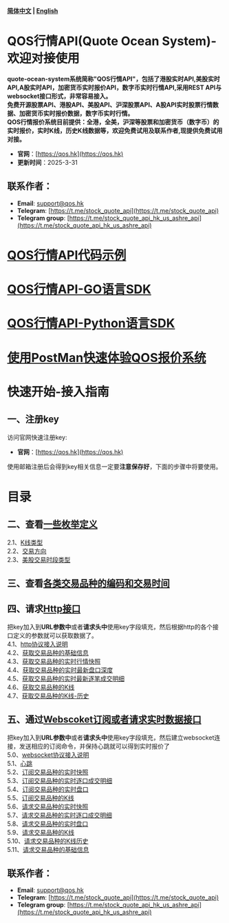 **[简体中文](https://github.com/qos-max/quote-ocean-system/blob/main/README.md) | [English](https://github.com/qos-max/quote-ocean-system/blob/main/README_en.md)**
# QOS行情API(Quote Ocean System)-欢迎对接使用
**quote-ocean-system系统简称"QOS行情API"，包括了港股实时API,美股实时API,A股实时API，加密货币实时报价API，数字币实时行情API,采用REST API与websocket接口形式，非常容易接入。**</br>
**免费开源股票API、港股API、美股API、沪深股票API、A股API实时股票行情数据、加密货币实时报价数据，数字币实时行情。**</br>
**QOS行情报价系统目前提供：全港，全美，沪深等股票和加密货币（数字币）的实时报价，实时K线，历史K线数据等，欢迎免费试用及联系作者,现提供免费试用对接。**
- **官网**：[https://qos.hk](https://qos.hk)
- **更新时间**：2025-3-31
## 联系作者：
- **Email**: support@qos.hk
- **Telegram**: [https://t.me/stock_quote_api](https://t.me/stock_quote_api)
- **Telegram group**: [https://t.me/stock_quote_api_hk_us_ashre_api](https://t.me/stock_quote_api_hk_us_ashre_api)
# [QOS行情API代码示例](https://github.com/qos-max/quote-ocean-system/tree/main/example)
# [QOS行情API-GO语言SDK](https://github.com/qos-max/qos-quote-api-go-sdk)
# [QOS行情API-Python语言SDK](https://github.com/qos-max/qos-quote-api-python-sdk)
# [使用PostMan快速体验QOS报价系统](https://github.com/qos-max/quote-ocean-system/blob/main/postman/README.md)
# 快速开始-接入指南
## 一、注册key
访问官网快速注册key:
- **官网**：[https://qos.hk](https://qos.hk)

使用邮箱注册后会得到key相关信息一定要**注意保存好**，下面的步骤中将要使用。
# 目录
## 二、查看[一些枚举定义](https://github.com/qos-max/quote-ocean-system/blob/main/api.md#2一些枚举定义)
2.1、[K线类型](https://github.com/qos-max/quote-ocean-system/blob/main/api.md#21k线类型)</br>
2.2、[交易方向](https://github.com/qos-max/quote-ocean-system/blob/main/api.md#22交易方向)</br>
2.3、[美股交易时段类型](https://github.com/qos-max/quote-ocean-system/blob/main/api.md#23美股交易时段类型)</br>
## 三、查看[各类交易品种的编码和交易时间](https://github.com/qos-max/quote-ocean-system/blob/main/api.md#3各类交易品种的编码和交易时间)
## 四、请求[Http接口](https://github.com/qos-max/quote-ocean-system/blob/main/api.md#4http协议接口定义)
把key加入到**URL参数中**或者**请求头中**使用key字段填充，然后根据http的各个接口定义的参数就可以获取数据了。</br>
4.1、[http协议接入说明](https://github.com/qos-max/quote-ocean-system/blob/main/api.md#40http协议接入说明)</br>
4.2、[获取交易品种的基础信息](https://github.com/qos-max/quote-ocean-system/blob/main/api.md#42获取交易品种的基础信息)</br>
4.3、[获取交易品种的实时行情快照](https://github.com/qos-max/quote-ocean-system/blob/main/api.md#43获取交易品种的实时行情快照)</br>
4.4、[获取交易品种的实时最新盘口深度](https://github.com/qos-max/quote-ocean-system/blob/main/api.md#44获取交易品种的实时最新盘口深度)</br>
4.5、[获取交易品种的实时最新逐笔成交明细](https://github.com/qos-max/quote-ocean-system/blob/main/api.md#45获取交易品种的实时最新逐笔成交明细)</br>
4.6、[获取交易品种的K线](https://github.com/qos-max/quote-ocean-system/blob/main/api.md#46获取交易品种的K线)</br>
4.7、[获取交易品种的K线-历史](https://github.com/qos-max/quote-ocean-system/blob/main/api.md#47获取交易品种的K线历史)</br>
## 五、通过[Webscoket订阅或者请求实时数据接口](https://github.com/qos-max/quote-ocean-system/blob/main/api.md#5websocket协议接口定义)
把key加入到**URL参数中**或者**请求头中**使用key字段填充，然后建立websocket连接，发送相应的订阅命令，并保持心跳就可以得到实时报价了</br>
5.0、[websocket协议接入说明](https://github.com/qos-max/quote-ocean-system/blob/main/api.md#50websocket协议接入说明)</br>
5.1、[心跳](https://github.com/qos-max/quote-ocean-system/blob/main/api.md#51心跳)</br>
5.2、[订阅交易品种的实时快照](https://github.com/qos-max/quote-ocean-system/blob/main/api.md#52订阅交易品种的实时快照)</br>
5.3、[订阅交易品种的实时逐口成交明细](https://github.com/qos-max/quote-ocean-system/blob/main/api.md#53订阅交易品种的实时逐口成交明细)</br>
5.4、[订阅交易品种的实时盘口](https://github.com/qos-max/quote-ocean-system/blob/main/api.md#54订阅交易品种的实时盘口)</br>
5.5、[订阅交易品种的K线](https://github.com/qos-max/quote-ocean-system/blob/main/api.md#55订阅交易品种的实时k线)</br>
5.6、[请求交易品种的实时快照](https://github.com/qos-max/quote-ocean-system/blob/main/api.md#56请求交易品种的实时快照)</br>
5.7、[请求交易品种的实时逐口成交明细](https://github.com/qos-max/quote-ocean-system/blob/main/api.md#57请求交易品种的实时逐口成交明细)</br>
5.8、[请求交易品种的实时盘口](https://github.com/qos-max/quote-ocean-system/blob/main/api.md#58请求交易品种的实时盘口)</br>
5.9、[请求交易品种的K线](https://github.com/qos-max/quote-ocean-system/blob/main/api.md#59请求交易品种的实时k线)</br>
5.10、[请求交易品种的K线历史](https://github.com/qos-max/quote-ocean-system/blob/main/api.md#510请求交易品种的k线历史)</br>
5.11、[请求交易品种的基础信息](https://github.com/qos-max/quote-ocean-system/blob/main/api.md#511请求交易品种的基础信息)</br>

## 联系作者：
- **Email**: support@qos.hk
- **Telegram**: [https://t.me/stock_quote_api](https://t.me/stock_quote_api)
- **Telegram group**: [https://t.me/stock_quote_api_hk_us_ashre_api](https://t.me/stock_quote_api_hk_us_ashre_api)
